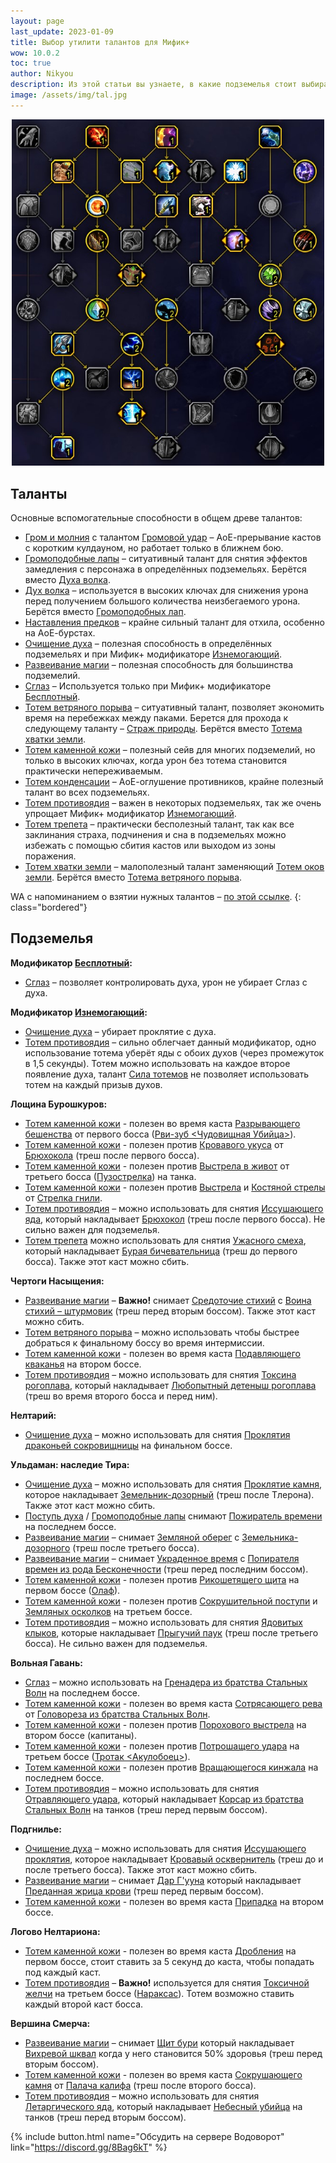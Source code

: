 ```yaml
---
layout: page
last_update: 2023-01-09
title: Выбор утилити талантов для Мифик+
wow: 10.0.2
toc: true
author: Nikyou
description: Из этой статьи вы узнаете, в какие подземелья стоит выбирать различные вспомогательные способности из классового древа талантов.
image: /assets/img/tal.jpg
---
```


<p align="center">
<img src="/assets/img/tal.jpg" width=500x>
</p>

## Таланты

Основные вспомогательные способности в общем древе талантов:

* [Гром и молния](https://www.wowhead.com/ru/spell=51490) с талантом [Громовой удар](https://www.wowhead.com/ru/spell=378779) – АоЕ-прерывание кастов с коротким кулдауном, но работает только в ближнем бою.
* [Громоподобные лапы](https://www.wowhead.com/ru/spell=378075) – ситуативный талант для снятия эффектов замедления с персонажа в определённых подземельях. Берётся вместо [Духа волка](https://www.wowhead.com/ru/spell=260878).
* [Дух волка](https://www.wowhead.com/ru/spell=260878) – используется в высоких ключах для снижения урона перед получением большого количества неизбегаемого урона. Берётся вместо [Громоподобных лап](https://www.wowhead.com/ru/spell=378075).
* [Наставления предков](https://www.wowhead.com/ru/spell=108281) – крайне сильный талант для отхила, особенно на АоЕ-бурстах.
* [Очищение духа](https://www.wowhead.com/ru/spell=51886) – полезная способность в определённых подземельях и при Мифик+ модификаторе [Изнемогающий](https://www.wowhead.com/ru/affix=135).
* [Развеивание магии](https://www.wowhead.com/ru/spell=370/) – полезная способность для большинства подземелий.
* [Сглаз](https://www.wowhead.com/ru/spell=51514) – Используется только при Мифик+ модификаторе [Бесплотный](https://www.wowhead.com/ru/affix=136).
* [Тотем ветряного порыва](https://www.wowhead.com/ru/spell=192077) – ситуативный талант, позволяет экономить время на перебежках между паками. Берется для прохода к следующему таланту – [Страж природы](https://www.wowhead.com/ru/spell=30884/). Берётся вместо [Тотема хватки земли](https://www.wowhead.com/ru/spell=51485).
* [Тотем каменной кожи](https://ru.wowhead.com/spell=383017) – полезный сейв для многих подземелий, но только в высоких ключах, когда урон без тотема становится практически непереживаемым.
* [Тотем конденсации](https://www.wowhead.com/ru/spell=192058) – АоЕ-оглушение противников, крайне полезный талант во всех подземельях.
* [Тотем противоядия](https://www.wowhead.com/ru/spell=383013) – важен в некоторых подземельях, так же очень упрощает Мифик+ модификатор [Изнемогающий](https://www.wowhead.com/ru/affix=135).
* [Тотем трепета](https://www.wowhead.com/ru/spell=8143) – практически бесполезный талант, так как все заклинания страха, подчинения и сна в подземельях можно избежать с помощью сбития кастов или выходом из зоны поражения.
* [Тотем хватки земли](https://www.wowhead.com/ru/spell=51485) – малополезный талант заменяющий [Тотем оков земли](https://www.wowhead.com/ru/spell=2484). Берётся вместо [Тотема ветряного порыва](https://www.wowhead.com/ru/spell=192077).

WA с напоминанием о взятии нужных талантов – [по этой ссылке](https://wago.io/_qSTC-Aew).
{: class="bordered"}

## Подземелья

**Модификатор [Бесплотный](https://www.wowhead.com/ru/affix=136):**
* [Сглаз](https://www.wowhead.com/ru/spell=51514) – позволяет контролировать духа, урон не убирает Сглаз с духа.

**Модификатор [Изнемогающий](https://www.wowhead.com/ru/affix=135):**
* [Очищение духа](https://www.wowhead.com/ru/spell=51886) – убирает проклятие с духа.
* [Тотем противоядия](https://www.wowhead.com/ru/spell=383013) – сильно облегчает данный модификатор, одно использование тотема уберёт яды с обоих духов (через промежуток в 1,5 секунды). Тотем можно использовать на каждое второе появление духа, талант [Сила тотемов](https://www.wowhead.com/ru/spell=381867) не позволяет использовать тотем на каждый призыв духов.

**Лощина Бурошкуров:**
* [Тотем каменной кожи](https://ru.wowhead.com/spell=383017) - полезен во время каста [Разрывающего бешенства](https://www.wowhead.com/ru/spell=378020) от первого босса ([Рви-зуб <Чудовищная Убийца>](https://www.wowhead.com/ru/npc=186124)).
* [Тотем каменной кожи](https://ru.wowhead.com/spell=383017) - полезен против [Кровавого укуса](https://www.wowhead.com/ru/spell=367481) от [Брюхокола](https://www.wowhead.com/ru/npc=184303) (треш после первого босса).
* [Тотем каменной кожи](https://ru.wowhead.com/spell=383017) - полезен против [Выстрела в живот](https://www.wowhead.com/ru/spell=384353) от третьего босса ([Пузострелка](https://www.wowhead.com/ru/npc=186116)) на танка.
* [Тотем каменной кожи](https://ru.wowhead.com/spell=383017) - полезен против [Выстрела](https://www.wowhead.com/ru/spell=382620) и [Костяной стрелы](https://www.wowhead.com/ru/spell=367521) от [Стрелка гнили](https://www.wowhead.com/ru/npc=186208).
* [Тотем противоядия](https://www.wowhead.com/ru/spell=383013) –  можно использовать для снятия [Иссушающего яда](https://www.wowhead.com/ru/spell=385039), который накладывает [Брюхокол](https://www.wowhead.com/ru/npc=184303) (треш после первого босса). Не сильно важен для подземелья.
* [Тотем трепета](https://www.wowhead.com/ru/spell=8143) можно использовать для снятия [Ужасного смеха](https://www.wowhead.com/ru/spell=367500), который накладывает [Бурая бичевательница](https://www.wowhead.com/ru/npc=195135) (треш до первого босса). Также этот каст можно сбить.

**Чертоги Насыщения:**
* [Развеивание магии](https://www.wowhead.com/ru/spell=51886) – **Важно!**  снимает [Средоточие стихий](https://www.wowhead.com/ru/spell=395694) с [Воина стихий – штурмовик](https://www.wowhead.com/ru/npc=199037) (треш перед вторым боссом). Также этот каст можно сбить.
* [Тотем ветряного порыва](https://www.wowhead.com/ru/spell=192077) – можно использовать чтобы быстрее добраться к финальному боссу во время интермиссии.
* [Тотем каменной кожи](https://ru.wowhead.com/spell=383017) - полезен во время каста [Подавляющего кваканья](https://www.wowhead.com/ru/spell=385187) на втором боссе.
* [Тотем противоядия](https://www.wowhead.com/ru/spell=383013) –  можно использовать для снятия [Токсина рогоплава](https://www.wowhead.com/ru/spell=374389), который накладывает [Любопытный детеныш рогоплава](https://www.wowhead.com/ru/npc=195399) (треш во время второго босса и перед ним).

**Нелтарий:**
* [Очищение духа](https://www.wowhead.com/ru/spell=51886) –  можно использовать для снятия [Проклятия драконьей сокровищницы](https://www.wowhead.com/ru/spell=391762) на финальном боссе.

**Ульдаман: наследие Тира:**
* [Очищение духа](https://www.wowhead.com/ru/spell=51886) –  можно использовать для снятия [Проклятие камня](https://www.wowhead.com/ru/spell=369365), которое накладывает [Земельник-дозорный](https://www.wowhead.com/ru/npc=184132) (треш после Тлерона). Также этот каст можно сбить.
* [Поступь духа](https://www.wowhead.com/ru/spell=58875) / [Громоподобные лапы](https://www.wowhead.com/ru/spell=378075) снимают [Пожиратель времени](https://www.wowhead.com/ru/spell=377405) на последнем боссе.
* [Развеивание магии](https://www.wowhead.com/ru/spell=51886) –  снимает [Земляной оберег](https://www.wowhead.com/ru/spell=369400) с [Земельника-дозорного](https://www.wowhead.com/ru/npc=184132) (треш после третьего босса).
* [Развеивание магии](https://www.wowhead.com/ru/spell=51886) –  снимает [Украденное время](https://www.wowhead.com/ru/spell=377510) с [Попирателя времен из рода Бесконечности](https://www.wowhead.com/ru/npc=184331) (треш перед последним боссом).
* [Тотем каменной кожи](https://ru.wowhead.com/spell=383017) - полезен против [Рикошетящего щита](https://www.wowhead.com/ru/spell=369677) на первом боссе ([Олаф](https://www.wowhead.com/ru/npc=184580)).
* [Тотем каменной кожи](https://ru.wowhead.com/spell=383017) - полезен против [Сокрушительной поступи](https://www.wowhead.com/ru/spell=372701) и [Земляных осколков](https://www.wowhead.com/ru/spell=372718) на третьем боссе.
* [Тотем противоядия](https://www.wowhead.com/ru/spell=383013) –  можно использовать для снятия [Ядовитых клыков](https://www.wowhead.com/ru/spell=369417), которые накладывает [Прыгучий паук](https://www.wowhead.com/ru/npc=184303) (треш после третьего босса). Не сильно важен для подземелья.

**Вольная Гавань:**
* [Сглаз](https://www.wowhead.com/ru/spell=51514) – можно использовать на [Гренадера из братства Стальных Волн](https://www.wowhead.com/ru/npc=129758) на последнем боссе.
* [Тотем каменной кожи](https://ru.wowhead.com/spell=383017) - полезен во время каста [Сотрясающего рева](https://www.wowhead.com/ru/spell=257732) от [Головореза из братства Стальных Волн](https://www.wowhead.com/ru/npc=129602).
* [Тотем каменной кожи](https://ru.wowhead.com/spell=383017) - полезен против [Порохового выстрела](https://www.wowhead.com/ru/spell=256979) на втором боссе (капитаны).
* [Тотем каменной кожи](https://ru.wowhead.com/spell=383017) - полезен против [Потрошащего удара](https://www.wowhead.com/ru/spell=256363) на третьем боссе ([Тротак <Акулобоец>](https://www.wowhead.com/ru/npc=126969)).
* [Тотем каменной кожи](https://ru.wowhead.com/spell=383017) - полезен против [Вращающегося кинжала](https://www.wowhead.com/ru/spell=413131) на последнем боссе.
* [Тотем противоядия](https://www.wowhead.com/ru/spell=383013) –  можно использовать для снятия [Отравляющего удара](https://www.wowhead.com/ru/spell=257437), который накладывает [Корсар из братства Стальных Волн](https://www.wowhead.com/ru/npc=126928) на танков (треш перед первым боссом).

**Подгнилье:**
* [Очищение духа](https://www.wowhead.com/ru/spell=51886) –  можно использовать для снятия [Иссушающего проклятия](https://www.wowhead.com/ru/spell=265433), которое накладывает [Кровавый осквернитель](https://www.wowhead.com/ru/npc=133912) (треш до и после третьего босса). Также этот каст можно сбить.
* [Развеивание магии](https://www.wowhead.com/ru/spell=51886) –  снимает [Дар Г'ууна](https://www.wowhead.com/ru/spell=265091) который накладывает [Преданная жрица крови](https://www.wowhead.com/ru/npc=131492) (треш перед первым боссом).
* [Тотем каменной кожи](https://ru.wowhead.com/spell=383017) - полезен во время каста [Припадка](https://www.wowhead.com/ru/spell=260333) на втором боссе.

**Логово Нелтариона:**
* [Тотем каменной кожи](https://ru.wowhead.com/spell=383017) - полезен во время каста [Дробления](https://www.wowhead.com/ru/spell=188114) на первом боссе, стоит ставить за 5 секунд до каста, чтобы попадать под каждый каст.
* [Тотем противоядия](https://www.wowhead.com/ru/spell=383013) – **Важно!** используется для снятия [Токсичной желчи](https://www.wowhead.com/ru/spell=210150) на третьем боссе ([Нараксас](https://www.wowhead.com/ru/npc=91005)). Тотем возможно ставить каждый второй каст босса.

**Вершина Смерча:**
* [Развеивание магии](https://www.wowhead.com/ru/spell=51886) –  снимает [Щит бури](https://www.wowhead.com/ru/spell=411743) который накладывает [Вихревой шквал](https://www.wowhead.com/ru/npc=45924) когда у него становится 50% здоровья (треш перед вторым боссом).
* [Тотем каменной кожи](https://ru.wowhead.com/spell=383017) - полезен во время каста [Сокрушающего камня](https://www.wowhead.com/ru/spell=413387) от [Палача калифа](https://www.wowhead.com/ru/npc=45928) (треш после второго босса).
* [Тотем противоядия](https://www.wowhead.com/ru/spell=383013) –  можно использовать для снятия [Летаргического яда](https://www.wowhead.com/ru/spell=88182), который накладывает [Небесный убийца](https://www.wowhead.com/ru/npc=45922) на танков (треш перед вторым боссом).


<p></p>

{% include button.html name="Обсудить на сервере Водоворот" link="https://discord.gg/8Bag6kT" %}

<p></p>
